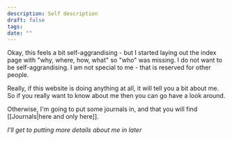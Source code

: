 ```yaml
---
description: Self description
draft: false
tags: 
date: ""
---
```

Okay, this feels a bit self-aggrandising - but I started laying out the index page with "why, where, how, what" so "who" was missing. I do not want to be self-aggrandising. I am not special to me - that is reserved for other people.

Really, if this website is doing anything at all, it will tell you a bit about me. So if you really want to know about me then you can go have a look around.

Otherwise, I'm going to put some journals in, and that you will find [[Journals|here and only here]].

*I'll get to putting more details about me in later*